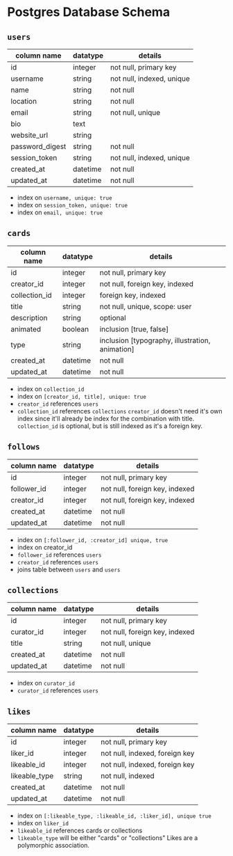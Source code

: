 # Postgres Database Schema

## `users`
| __column name__   | __datatype__  | __details__                     |
| -----------       | -----------   | ----------------------          |
| id                | integer       | not null, primary key           |
| username          | string        | not null, indexed, unique       |
| name              | string        | not null                        |
| location          | string        | not null                        |
| email             | string        | not null, unique                |
| bio               | text          |                                 |
| website_url       | string        |                                 |
| password_digest   | string        | not null                        |
| session_token     | string        | not null, indexed, unique       |
| created_at        | datetime      | not null                        |
| updated_at        | datetime      | not null                        |

- index on `username, unique: true`
- index on `session_token, unique: true`
- index on `email, unique: true`


## `cards`
| __column name__   | __datatype__  | __details__                     |
| -----------       | -----------   | ----------------------          |
| id                | integer       | not null, primary key           |
| creator_id        | integer       | not null, foreign key, indexed  |
| collection_id     | integer       | foreign key, indexed            |
| title             | string        | not null, unique, scope: user   |
| description       | string        | optional                        |
| animated          | boolean       | inclusion [true, false]         |
| type              | string        | inclusion [typography, illustration, animation]         |
| created_at        | datetime      | not null                        |
| updated_at        | datetime      | not null                        |

- index on `collection_id`
- index on `[creator_id, title], unique: true`
- `creator_id` references `users`
- `collection_id` references `collections`
`creator_id` doesn't need it's own index since it'll already be index for the combination with title. 
`collection_id` is optional, but is still indexed as it's a foreign key. 



## `follows`
| __column name__   | __datatype__  | __details__                     |
| -----------       | -----------   | ----------------------          |
| id                | integer       | not null, primary key           |
| follower_id       | integer       | not null, foreign key, indexed  |
| creator_id        | integer       | not null, foreign key, indexed  |
| created_at        | datetime      | not null                        |
| updated_at        | datetime      | not null                        |

- index on `[:follower_id, :creator_id] unique, true`
- index on creator_id
- `follower_id` references `users`
- `creator_id` references `users`
- joins table between `users` and `users`

## `collections`
| __column name__   | __datatype__  | __details__                     |
| -----------       | -----------   | ----------------------          |
| id                | integer       | not null, primary key           |
| curator_id        | integer       | not null, foreign key, indexed  |
| title             | string        | not null, unique                |
| created_at        | datetime      | not null                        |
| updated_at        | datetime      | not null                        |
- index on `curator_id`
- `curator_id` references `users`


## `likes`
| __column name__   | __datatype__  | __details__                     |
| -----------       | -----------   | ----------------------          |
| id                | integer       | not null, primary key           |
| liker_id          | integer       | not null, indexed, foreign key  |
| likeable_id       | integer       | not null, indexed, foreign key  |
| likeable_type     | string        | not null, indexed               |
| created_at        | datetime      | not null                        |
| updated_at        | datetime      | not null                        |
- index on `[:likeable_type, :likeable_id, :liker_id], unique true`
- index on `liker_id`
- `likeable_id` references cards or collections
- `likeable_type` will be either "cards" or "collections" 
Likes are a polymorphic association. 

